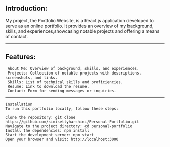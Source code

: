 ## Introduction:

My project, the Portfolio Website, is a React.js application developed to serve as an online portfolio. It provides an overview of my background, skills, and experiences,showcasing notable projects and offering a means of contact.

----------------------------------------------------------------------------------------------------------------------------------------------------------------------
## Features:

```
 About Me: Overview of background, skills, and experiences.
 Projects: Collection of notable projects with descriptions, screenshots, and links.
 Skills: List of technical skills and proficiencies.
 Resume: Link to download the resume.
 Contact: Form for sending messages or inquiries.
```
-----------------------------------------------------------------------------------------------------------------------------------------------------------------------------------------------------------------------
```
Installation
To run this portfolio locally, follow these steps:

Clone the repository: git clone https://github.com/simisettyharshini/Personal-Portfolio.git
Navigate to the project directory: cd personal-portfolio
Install the dependencies: npm install
Start the development server: npm start
Open your browser and visit: http://localhost:3000
```
